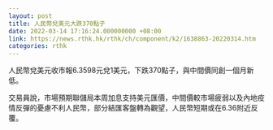 ```yaml
---
layout: post
title: 人民幣兌美元大跌370點子
date: 2022-03-14 17:16:24.000000000 +08:00
link: https://news.rthk.hk/rthk/ch/component/k2/1638863-20220314.htm
categories: rthk
---
```


人民幣兌美元收市報6.3598元兌1美元，下跌370點子，與中間價同創一個月新低。

交易員說，市場預期聯儲局本周加息支持美元匯價，中間價較市場疲弱以及內地疫情反彈的憂慮不利人民幣，部分結匯客盤轉為觀望，人民幣短期或在6.36附近反覆。

